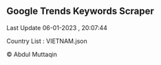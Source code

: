 

## Google Trends Keywords Scraper 
 
Last Update 06-01-2023 , 20:07:44

Country List :
VIETNAM.json



© Abdul Muttaqin 
